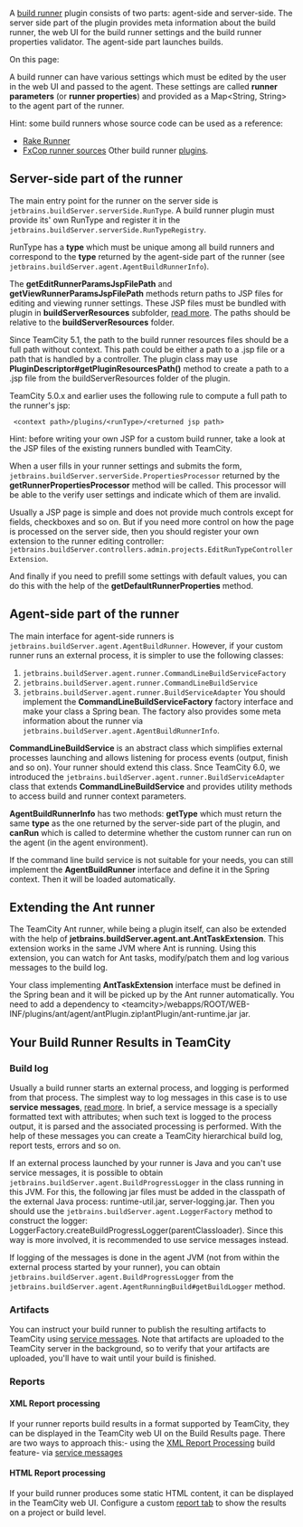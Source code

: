 [//]: # (title: Build Runner Plugin)
[//]: # (auxiliary-id: Build+Runner+Plugin.html)

A [build runner](https://www.jetbrains.com/help/teamcity/?build-runner) plugin consists of two parts: agent\-side and server\-side. The server side part of the plugin provides meta information about the build runner, the web UI for the build runner settings and the build runner properties validator. The agent\-side part launches builds.

On this page:

A build runner can have various settings which must be edited by the user in the web UI and passed to the agent. These settings are called __runner parameters__ (or __runner properties__) and provided as a Map&lt;String, String&gt; to the agent part of the runner.

<tip>

Hint: some build runners whose source code can be used as a reference:
* [Rake Runner](https://github.com/JetBrains/teamcity-rake)
* [FxCop runner sources](https://github.com/JetBrains/teamcity-fxcop)  Other build runner [plugins](https://plugins.jetbrains.com/teamcity).
</tip>

## Server-side part of the runner

The main entry point for the runner on the server side is `jetbrains.buildServer.serverSide.RunType`. A build runner plugin must provide its' own RunType and register it in the `jetbrains.buildServer.serverSide.RunTypeRegistry`.

RunType has a __type__ which must be unique among all build runners and correspond to the __type__ returned by the agent\-side part of the runner (see `jetbrains.buildServer.agent.AgentBuildRunnerInfo`).

The __getEditRunnerParamsJspFilePath__ and __getViewRunnerParamsJspFilePath__ methods return paths to JSP files for editing and viewing runner settings. These JSP files must be bundled with plugin in __buildServerResources__ subfolder, [read more](plugins-packaging.md). The paths should be relative to the __buildServerResources__ folder.

<note>

Since TeamCity 5.1, the path to the build runner resources files should be a full path without context. This path could be either a path to a .jsp file or a path that is handled by a controller. The plugin class may use __PluginDescriptor#getPluginResourcesPath()__ method to create a path to a .jsp file from the buildServerResources folder of the plugin.
</note>

<note>

TeamCity 5.0.x and earlier uses the following rule to compute a full path to the runner's jsp:


```
 <context path>/plugins/<runType>/<returned jsp path>

```


</note>

<tip>

Hint: before writing your own JSP for a custom build runner, take a look at the JSP files of the existing runners bundled with TeamCity.
</tip>

When a user fills in your runner settings and submits the form, `jetbrains.buildServer.serverSide.PropertiesProcessor` returned by the __getRunnerPropertiesProcessor__ method will be called. This processor will be able to the verify user settings and indicate which of them are invalid.

Usually a JSP page is simple and does not provide much controls except for fields, checkboxes and so on. But if you need more control on how the page is processed on the server side, then you should register your own extension to the runner editing controller: `jetbrains.buildServer.controllers.admin.projects.EditRunTypeControllerExtension`.

And finally if you need to prefill some settings with default values, you can do this with the help of the __getDefaultRunnerProperties__ method.

## Agent-side part of the runner

The main interface for agent\-side runners is `jetbrains.buildServer.agent.AgentBuildRunner`. However, if your custom runner runs an external process, it is simpler to use the following classes:
1. `jetbrains.buildServer.agent.runner.CommandLineBuildServiceFactory`
2. `jetbrains.buildServer.agent.runner.CommandLineBuildService`
3. `jetbrains.buildServer.agent.runner.BuildServiceAdapter`
You should implement the __CommandLineBuildServiceFactory__ factory interface and make your class a Spring bean. The factory also provides some meta information about the runner via `jetbrains.buildServer.agent.AgentBuildRunnerInfo`.

__CommandLineBuildService__ is an abstract class which simplifies external processes launching and allows listening for process events (output, finish and so on). Your runner should extend this class. Snce TeamCity 6.0, we introduced the `jetbrains.buildServer.agent.runner.BuildServiceAdapter` class that extends __CommandLineBuildService__ and provides utility methods to access build and runner context parameters.

__AgentBuildRunnerInfo__ has two methods: __getType__ which must return the same __type__ as the one returned by the server\-side part of the plugin, and __canRun__ which is called to determine whether the custom runner can run on the agent (in the agent environment).

If the command line build service is not suitable for your needs, you can still implement the __AgentBuildRunner__ interface and define it in the Spring context. Then it will be loaded automatically.

## Extending the Ant runner

The TeamCity Ant runner, while being a plugin itself, can also be extended with the help of __jetbrains.buildServer.agent.ant.AntTaskExtension__. This extension works in the same JVM where Ant is running. Using this extension, you can watch for Ant tasks, modify/patch them and log various messages to the build log.

Your class implementing __AntTaskExtension__ interface must be defined in the Spring bean and it will be picked up by the Ant runner automatically. You need to add a dependency to &lt;teamcity&gt;/webapps/ROOT/WEB\-INF/plugins/ant/agent/antPlugin.zip!antPlugin/ant\-runtime.jar jar.

## Your Build Runner Results in TeamCity

### Build log

Usually a build runner starts an external process, and logging is performed from that process. The simplest way to log messages in this case is to use __service messages__, [read more](https://www.jetbrains.com/help/teamcity/?build-script-interaction-with-teamcity). In brief, a service message is a specially formatted text with attributes; when such text is logged to the process output, it is parsed and the associated processing is performed. With the help of these messages you can create a TeamCity hierarchical build log, report tests, errors and so on.

If an external process launched by your runner is Java and you can't use service messages, it is possible to obtain `jetbrains.buildServer.agent.BuildProgressLogger` in the class running in this JVM. For this, the following jar files must be added in the classpath of the external Java process: runtime\-util.jar, server\-logging.jar. Then you should use the `jetbrains.buildServer.agent.LoggerFactory` method to construct the logger: LoggerFactory.createBuildProgressLogger(parentClassloader). Since this way is more involved, it is recommended to use service messages instead.

If logging of the messages is done in the agent JVM (not from within the external process started by your runner), you can obtain `jetbrains.buildServer.agent.BuildProgressLogger` from the `jetbrains.buildServer.agent.AgentRunningBuild#getBuildLogger` method.

### Artifacts

You can instruct your build runner to publish the resulting artifacts to TeamCity using [service messages](https://www.jetbrains.com/help/teamcity/?build-script-interaction-with-teamcity). Note that artifacts are uploaded to the TeamCity server in the background, so to verify that your artifacts are uploaded, you'll have to wait until your build is finished.  

### Reports

#### XML Report processing

If your runner reports build results in a format supported by TeamCity, they can be displayed in the TeamCity web UI on the Build Results page. There are two ways to approach this:\- using the [XML Report Processing](https://www.jetbrains.com/help/teamcity/?xml-report-processing) build feature\- via [service messages ](https://www.jetbrains.com/help/teamcity/?build-script-interaction-with-teamcity)

#### HTML Report processing

If your build runner produces some static HTML content, it can be displayed in the TeamCity web UI.  Configure a custom [report tab](https://www.jetbrains.com/help/teamcity/?including-third-party-reports-in-the-build-results) to show the results on a project or build level.

 
